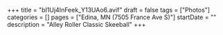 +++
title = "bI1Uj4InFeek_Y13UAo6.avif"
draft = false
tags = ["Photos"]
categories = []
pages = ["Edina, MN (7505 France Ave S)"]
startDate = ""
description = "Alley Roller Classic Skeeball"
+++

